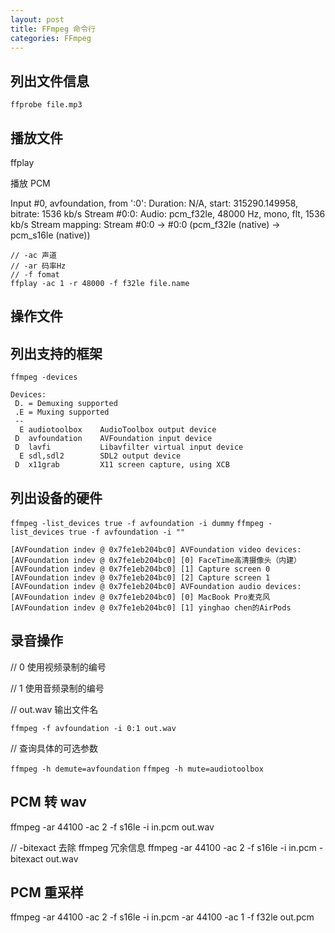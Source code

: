 ```yaml
---
layout: post
title: FFmpeg 命令行
categories: FFmpeg
---
```




## 列出文件信息

`ffprobe file.mp3`


## 播放文件

ffplay

播放 PCM

Input #0, avfoundation, from ':0':
  Duration: N/A, start: 315290.149958, bitrate: 1536 kb/s
  Stream #0:0: Audio: pcm_f32le, 48000 Hz, mono, flt, 1536 kb/s
Stream mapping:
  Stream #0:0 -> #0:0 (pcm_f32le (native) -> pcm_s16le (native))

```
// -ac 声道 
// -ar 码率Hz
// -f fomat
ffplay -ac 1 -r 48000 -f f32le file.name
```

## 操作文件

## 列出支持的框架

`ffmpeg -devices`

```
Devices:
 D. = Demuxing supported
 .E = Muxing supported
 --
  E audiotoolbox    AudioToolbox output device
 D  avfoundation    AVFoundation input device
 D  lavfi           Libavfilter virtual input device
  E sdl,sdl2        SDL2 output device
 D  x11grab         X11 screen capture, using XCB
```

## 列出设备的硬件

`ffmpeg -list_devices true -f avfoundation -i dummy`
`ffmpeg -list_devices true -f avfoundation -i ""`

```
[AVFoundation indev @ 0x7fe1eb204bc0] AVFoundation video devices:
[AVFoundation indev @ 0x7fe1eb204bc0] [0] FaceTime高清摄像头（内建）
[AVFoundation indev @ 0x7fe1eb204bc0] [1] Capture screen 0
[AVFoundation indev @ 0x7fe1eb204bc0] [2] Capture screen 1
[AVFoundation indev @ 0x7fe1eb204bc0] AVFoundation audio devices:
[AVFoundation indev @ 0x7fe1eb204bc0] [0] MacBook Pro麦克风
[AVFoundation indev @ 0x7fe1eb204bc0] [1] yinghao chen的AirPods
```

## 录音操作

// 0 使用视频录制的编号

// 1 使用音频录制的编号

// out.wav 输出文件名

`ffmpeg -f avfoundation -i 0:1 out.wav`


// 查询具体的可选参数

`ffmpeg -h demute=avfoundation`
`ffmpeg -h mute=audiotoolbox  `




## PCM 转 wav

ffmpeg -ar 44100 -ac 2 -f s16le -i in.pcm out.wav

// -bitexact 去除 ffmpeg 冗余信息
ffmpeg -ar 44100 -ac 2 -f s16le -i in.pcm -bitexact out.wav


## PCM 重采样

ffmpeg -ar 44100 -ac 2 -f s16le -i in.pcm -ar 44100 -ac 1 -f f32le out.pcm